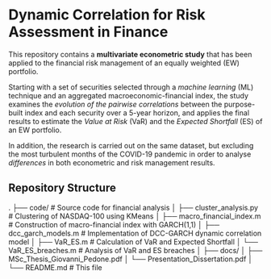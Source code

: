 # Dynamic Correlation for Risk Assessment in Finance
This repository contains a **multivariate econometric study** that has been applied to the financial risk management of an equally weighted (EW) portfolio.

Starting with a set of securities selected through a _machine learning_ (ML) technique and an aggregated macroeconomic-financial index, the study examines the _evolution of the pairwise correlations_ between the purpose-built index and each security over a 5-year horizon, and applies the final results to estimate the _Value at Risk_ (VaR) and the _Expected Shortfall_ (ES) of an EW portfolio.

In addition, the research is carried out on the same dataset, but excluding the most turbulent months of the COVID-19 pandemic in order to analyse _differences_ in both econometric and risk management results.

## Repository Structure

.
├── code/                           # Source code for financial analysis
│ ├── cluster_analysis.py           # Clustering of NASDAQ-100 using KMeans
│ ├── macro_financial_index.m       # Construction of macro-financial index with GARCH(1,1)
│ ├── dcc_garch_models.m            # Implementation of DCC-GARCH dynamic correlation model
│ ├── VaR_ES.m                      # Calculation of VaR and Expected Shortfall
│ └── VaR_ES_breaches.m             # Analysis of VaR and ES breaches
│
├── docs/
│ ├── MSc_Thesis_Giovanni_Pedone.pdf
│ └── Presentation_Dissertation.pdf
│
└── README.md                       # This file
